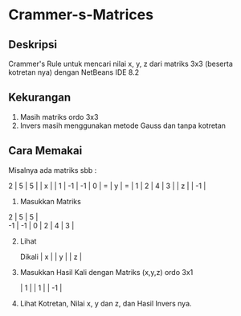 # Crammer-s-Matrices

## Deskripsi
Crammer's Rule untuk mencari nilai x, y, z dari matriks 3x3 (beserta kotretan nya) dengan NetBeans IDE 8.2

## Kekurangan
1. Masih matriks ordo 3x3
2. Invers masih menggunakan metode Gauss dan tanpa kotretan

## Cara Memakai
Misalnya ada matriks sbb :

2 | 5 | 5 |  | x |  | 1 |
-1 | -1 | 0 | = | y | = | 1 |
2 | 4 | 3 |  | z |  | -1 |

1. Masukkan Matriks

  2 | 5 | 5 |  
  -1 | -1 | 0 | 
  2 | 4 | 3 |  

2. Lihat 
  
    Dikali
    | x |
    | y |
    | z |

2. Masukkan Hasil Kali dengan Matriks (x,y,z) ordo 3x1

    | 1 |
    | 1 |
    | -1 |
    
3. Lihat Kotretan, Nilai x, y dan z, dan Hasil Invers nya.
